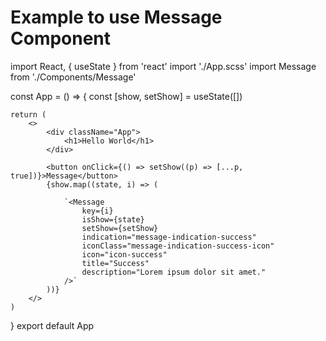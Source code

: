 # Example to use Message Component

import React, { useState } from 'react'
import './App.scss'
import Message from './Components/Message'




const App = () => {
    const [show, setShow] = useState([])

    return (
        <>
            <div className="App">
                <h1>Hello World</h1>
            </div>

            <button onClick={() => setShow((p) => [...p, true])}>Message</button>
            {show.map((state, i) => (
                
                `<Message
                    key={i}
                    isShow={state}
                    setShow={setShow}
                    indication="message-indication-success"
                    iconClass="message-indication-success-icon"
                    icon="icon-success"
                    title="Success"
                    description="Lorem ipsum dolor sit amet."
                />`
            ))}
        </>
    )
}
export default App